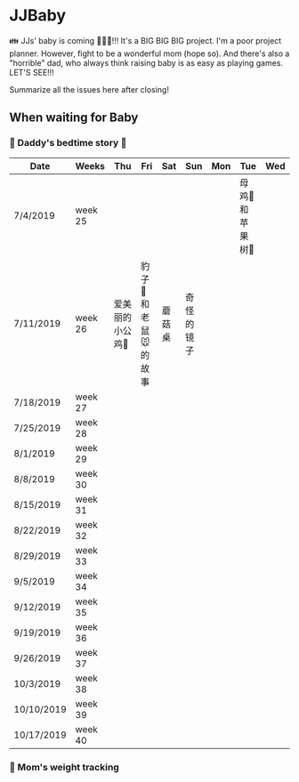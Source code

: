 # JJBaby
:family: JJs' baby is coming :baby::maple_leaf::pig_nose:!!! It's a BIG BIG BIG project. I'm a poor project planner. However, fight to be a wonderful mom (hope so). And there's also a "horrible" dad, who always think raising baby is as easy as playing games. LET'S SEE!!!  

Summarize all the issues here after closing!

## When waiting for Baby

### :man: Daddy's bedtime story :first_quarter_moon_with_face:

Date | Weeks | **Thu** | Fri | Sat | Sun | Mon | Tue | Wed
-- | -- | -- | -- | -- | -- | -- | -- | --
7/4/2019 | week 25 |   |   |   |   |   | 母鸡🐔和苹果树🍎 |  
7/11/2019 | week 26 | 爱美丽的小公鸡🐓 | 豹子🐆和老鼠🐭的故事 | 蘑菇桌 | 奇怪的镜子 |   |   |
7/18/2019 | week 27 |   |   |   |   |   |   |
7/25/2019 | week 28 |   |   |   |   |   |   |  
8/1/2019 | week 29 |   |   |   |   |   |   |  
8/8/2019 | week 30 |   |   |   |   |   |   |  
8/15/2019 | week 31 |   |   |   |   |   |   |  
8/22/2019 | week 32 |   |   |   |   |   |   |  
8/29/2019 | week 33 |   |   |   |   |   |   |  
9/5/2019 | week 34 |   |   |   |   |   |   |  
9/12/2019 | week 35 |   |   |   |   |   |   |  
9/19/2019 | week 36 |   |   |   |   |   |   |  
9/26/2019 | week 37 |   |   |   |   |   |   |  
10/3/2019 | week 38 |   |   |   |   |   |   |  
10/10/2019 | week 39 |   |   |   |   |   |   |  
10/17/2019 | week 40 |   |   |   |   |   |   |  

### :woman: Mom's weight tracking
